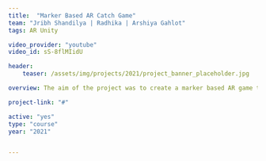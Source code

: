 ```yaml
---
title:  "Marker Based AR Catch Game"
team: "Jribh Shandilya | Radhika | Arshiya Gahlot"
tags: AR Unity

video_provider: "youtube"
video_id: sS-8flMIidU

header:
    teaser: /assets/img/projects/2021/project_banner_placeholder.jpg

overview: The aim of the project was to create a marker based AR game to be played on mobile phone. The objectiev is to catch as many apples as possible that are falling down, around you.

project-link: "#" 

active: "yes"
type: "course"
year: "2021"


---
```

